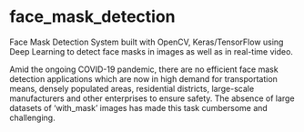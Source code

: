 # face_mask_detection

Face Mask Detection System built with OpenCV, Keras/TensorFlow using Deep Learning to detect face masks in images as well as in real-time video.

Amid the ongoing COVID-19 pandemic, there are no efficient face mask detection applications which are now in high demand for transportation means, densely populated areas, residential districts, large-scale manufacturers and other enterprises to ensure safety. The absence of large datasets of ‘with_mask’ images has made this task cumbersome and challenging.

